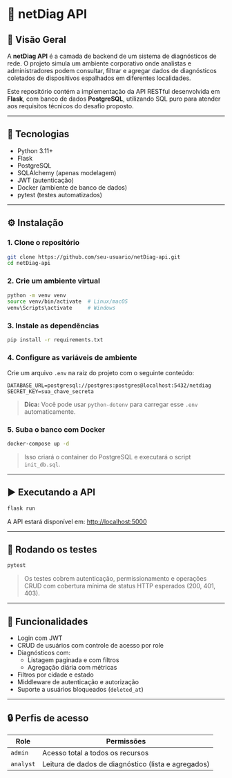 # 📡 netDiag API

## 🧩 Visão Geral

A **netDiag API** é a camada de backend de um sistema de diagnósticos de rede. O projeto simula um ambiente corporativo onde analistas e administradores podem consultar, filtrar e agregar dados de diagnósticos coletados de dispositivos espalhados em diferentes localidades.

Este repositório contém a implementação da API RESTful desenvolvida em **Flask**, com banco de dados **PostgreSQL**, utilizando SQL puro para atender aos requisitos técnicos do desafio proposto.

---

## 🚀 Tecnologias

- Python 3.11+
- Flask
- PostgreSQL
- SQLAlchemy (apenas modelagem)
- JWT (autenticação)
- Docker (ambiente de banco de dados)
- pytest (testes automatizados)

---

## ⚙️ Instalação

### 1. Clone o repositório

```bash
git clone https://github.com/seu-usuario/netDiag-api.git
cd netDiag-api
```

### 2. Crie um ambiente virtual

```bash
python -m venv venv
source venv/bin/activate  # Linux/macOS
venv\Scripts\activate     # Windows
```

### 3. Instale as dependências

```bash
pip install -r requirements.txt
```

### 4. Configure as variáveis de ambiente

Crie um arquivo `.env` na raiz do projeto com o seguinte conteúdo:

```env
DATABASE_URL=postgresql://postgres:postgres@localhost:5432/netdiag
SECRET_KEY=sua_chave_secreta
```

> **Dica:** Você pode usar `python-dotenv` para carregar esse `.env` automaticamente.

### 5. Suba o banco com Docker

```bash
docker-compose up -d
```

> Isso criará o container do PostgreSQL e executará o script `init_db.sql`.

---

## ▶️ Executando a API

```bash
flask run
```

A API estará disponível em: [http://localhost:5000](http://localhost:5000)

---

## 🧪 Rodando os testes

```bash
pytest
```

> Os testes cobrem autenticação, permissionamento e operações CRUD com cobertura mínima de status HTTP esperados (200, 401, 403).

---

## 📌 Funcionalidades

- Login com JWT
- CRUD de usuários com controle de acesso por role
- Diagnósticos com:
  - Listagem paginada e com filtros
  - Agregação diária com métricas
- Filtros por cidade e estado
- Middleware de autenticação e autorização
- Suporte a usuários bloqueados (`deleted_at`)

---

## 🔒 Perfis de acesso

| Role     | Permissões                                                    |
|----------|---------------------------------------------------------------|
| `admin`  | Acesso total a todos os recursos                              |
| `analyst`| Leitura de dados de diagnóstico (lista e agregados)          |
